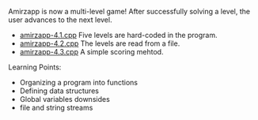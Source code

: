 Amirzapp is now a multi-level game! After successfully solving a level, the user advances to the next level.

* [amirzapp-4.1.cpp](#) Five levels are hard-coded in the program.
* [amirzapp-4.2.cpp](#) The levels are read from a file.
* [amirzapp-4.3.cpp](#) A simple scoring mehtod.

Learning Points:
* Organizing a program into functions
* Defining data structures
* Global variables downsides
* file and string streams
